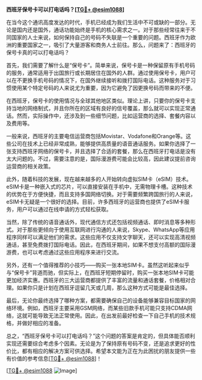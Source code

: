 **西班牙保号卡可以打电话吗？[[TG💪+ @esim1088](https://t.me/s/esim1088)]**

在当今这个通讯高度发达的时代，手机已经成为我们生活中不可或缺的一部分。无论是国内还是国外，通话功能始终是手机的核心需求之一。对于那些经常往来于不同国家的人士来说，如何保持自己的号码不失联是一个重要的问题。西班牙作为欧洲的重要国家之一，吸引了大量游客和商务人士前往。那么，问题来了：西班牙的保号卡真的可以打电话吗？

首先，我们需要了解什么是“保号卡”。简单来说，保号卡是一种保留原有手机号码的服务，通常适用于出国旅行或长期居住在国外的人群。通过使用保号卡，用户可以在不更换手机号码的情况下，在国外继续接听和拨打国际电话。这种服务对于习惯使用某个特定号码的人来说尤为重要，因为它避免了因更换号码而带来的不便。

在西班牙，保号卡的使用情况与全球其他地区类似。理论上讲，只要你的保号卡支持当地的网络制式，并且你所在的区域有良好的信号覆盖，那么就可以实现正常通话。然而，实际操作中，还涉及到一些细节问题，比如运营商的选择、套餐内容以及费用等。

一般来说，西班牙的主要电信运营商包括Movistar、Vodafone和Orange等。这些公司在技术上已经非常成熟，能够提供高质量的语音通话服务。如果你选择了一张支持西班牙网络的保号卡，并且选择了合适的套餐，那么在西班牙打电话是没有太大问题的。不过，需要注意的是，国际漫游费可能会比较高，因此建议提前咨询运营商的相关政策。

此外，随着科技的发展，现在越来越多的人开始转向虚拟SIM卡（eSIM）技术。eSIM卡是一种嵌入式的芯片，可以直接安装在手机中，无需物理卡槽。这种技术的优势在于方便快捷，而且支持多国网络切换。对于需要频繁跨国旅行的人来说，eSIM卡无疑是一个很好的选择。目前，许多西班牙的运营商也提供了eSIM卡服务，用户可以通过在线申请的方式轻松获取。

当然，除了传统的语音通话外，现代通信方式还包括视频通话、即时消息等多种形式。对于那些更倾向于使用互联网进行沟通的人来说，Skype、WhatsApp等应用程序同样可以满足他们的需求。这些应用不仅支持文字聊天，还可以实现高清视频通话，甚至免费拨打国际电话。因此，在西班牙期间，如果不想支付高额的国际漫游费，也可以考虑通过这些应用程序来进行交流。

另外，还有一个值得推荐的小技巧——购买一张本地SIM卡。虽然这听起来似乎与“保号卡”背道而驰，但实际上，在西班牙短期停留时，购买一张本地SIM卡可能更加经济实惠。西班牙的三大运营商都提供了丰富的流量和通话套餐，价格相对合理。如果你只是计划在西班牙逗留几天或几周，那么这种方式可能是最佳选择。

最后，无论你最终选择了哪种方案，都需要确保自己的设备能够兼容目标国家的网络环境。例如，西班牙主要采用GSM网络，而某些旧款手机可能只支持CDMA网络，这就可能导致无法正常使用。因此，在出发前最好检查一下自己手机的技术规格，并做好相应的准备。

总之，“西班牙保号卡可以打电话吗？”这个问题的答案是肯定的，但具体能否顺利实现还需要综合考虑多个因素。无论是为了保持原有号码不变，还是追求更好的性价比，都有相应的解决方案可供选择。希望本文能为正在为此困扰的朋友提供一些有价值的参考信息[[TG💪+ @esim1088](https://t.me/s/esim1088)]！

[[TG💪+ @esim1088](https://t.me/s/esim1088) ![Image](https://i.postimg.cc/4NQfJmqS/Snipaste-2025-05-13-00-14-12.png)]